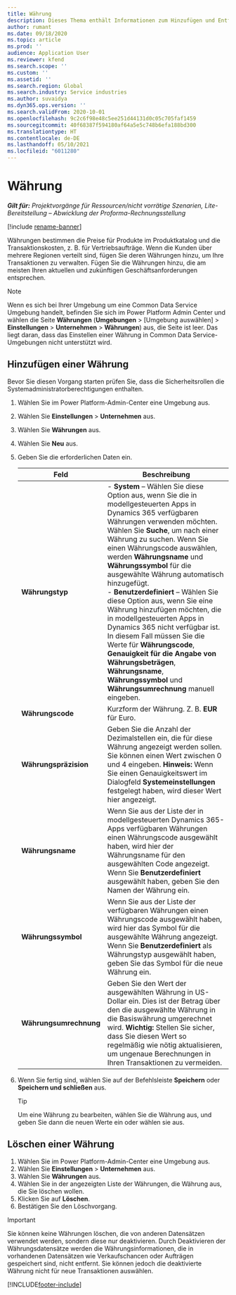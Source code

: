 ```yaml
---
title: Währung
description: Dieses Thema enthält Informationen zum Hinzufügen und Entfernen von Währungstypen in Project Operations.
author: rumant
ms.date: 09/18/2020
ms.topic: article
ms.prod: ''
audience: Application User
ms.reviewer: kfend
ms.search.scope: ''
ms.custom: ''
ms.assetid: ''
ms.search.region: Global
ms.search.industry: Service industries
ms.author: suvaidya
ms.dyn365.ops.version: ''
ms.search.validFrom: 2020-10-01
ms.openlocfilehash: 9c2c6f98e48c5ee251d44131d0c05c705faf1459
ms.sourcegitcommit: 40f68387f594180af64a5e5c748b6efa188bd300
ms.translationtype: HT
ms.contentlocale: de-DE
ms.lasthandoff: 05/10/2021
ms.locfileid: "6011280"
---
```

# <a name="currency"></a>Währung

_**Gilt für:** Projektvorgänge für Ressourcen/nicht vorrätige Szenarien, Lite-Bereitstellung – Abwicklung der Proforma-Rechnungsstellung_

[!include [rename-banner](~/includes/cc-data-platform-banner.md)]

Währungen bestimmen die Preise für Produkte im Produktkatalog und die Transaktionskosten, z. B. für Vertriebsaufträge. Wenn die Kunden über mehrere Regionen verteilt sind, fügen Sie deren Währungen hinzu, um Ihre Transaktionen zu verwalten. Fügen Sie die Währungen hinzu, die am meisten Ihren aktuellen und zukünftigen Geschäftsanforderungen entsprechen.  

> [!NOTE]
> Wenn es sich bei Ihrer Umgebung um eine Common Data Service Umgebung handelt, befinden Sie sich im Power Platform Admin Center und wählen die Seite **Währungen** (**Umgebungen** > [Umgebung auswählen] > **Einstellungen** > **Unternehmen** > **Währungen**) aus, die Seite ist leer. Das liegt daran, dass das Einstellen einer Währung in Common Data Service-Umgebungen nicht unterstützt wird.

## <a name="add-a-currency"></a>Hinzufügen einer Währung  
Bevor Sie diesen Vorgang starten prüfen Sie, dass die Sicherheitsrollen die Systemadministratorberechtigungen enthalten. 

1. Wählen Sie im Power Platform-Admin-Center eine Umgebung aus. 
2. Wählen Sie **Einstellungen** > **Unternehmen** aus.
3. Wählen Sie **Währungen** aus.  
4. Wählen Sie **Neu** aus.  
5. Geben Sie die erforderlichen Daten ein.  


   |          Feld          |                                                                                                                                                                                                                                                                                                                                                                            Beschreibung                                                                                                                                                                                                                                                                                                                                                                            |
   |-------------------------|-------------------------------------------------------------------------------------------------------------------------------------------------------------------------------------------------------------------------------------------------------------------------------------------------------------------------------------------------------------------------------------------------------------------------------------------------------------------------------------------------------------------------------------------------------------------------------------------------------------------------------------------------------------------------------------------------------------------------------------------------------------------|
   |    **Währungstyp**    | - **System** – Wählen Sie diese Option aus, wenn Sie die in modellgesteuerten Apps in Dynamics 365 verfügbaren Währungen verwenden möchten. Wählen Sie **Suche**, um nach einer Währung zu suchen. Wenn Sie einen Währungscode auswählen, werden **Währungsname** und **Währungssymbol** für die ausgewählte Währung automatisch hinzugefügt.<br />- **Benutzerdefiniert** – Wählen Sie diese Option aus, wenn Sie eine Währung hinzufügen möchten, die in modellgesteuerten Apps in Dynamics 365 nicht verfügbar ist. In diesem Fall müssen Sie die Werte für **Währungscode**, **Genauigkeit für die Angabe von Währungsbeträgen**, **Währungsname**, **Währungssymbol** und **Währungsumrechnung** manuell eingeben. |
   |    **Währungscode**    |                                                                                                                                                                                                                                                                                                                                            Kurzform der Währung. Z. B. **EUR** für Euro.                                                                                                                                                                                                                                                                                                                                            |
   | **Währungspräzision**  |                                                                                                                                                                                  Geben Sie die Anzahl der Dezimalstellen ein, die für diese Währung angezeigt werden sollen.  Sie können einen Wert zwischen 0 und 4 eingeben. **Hinweis:**  Wenn Sie einen Genauigkeitswert im Dialogfeld **Systemeinstellungen** festgelegt haben, wird dieser Wert hier angezeigt.                                                                                                                                                                                  |
   |    **Währungsname**    |                                                                                                                                                                                                                                         Wenn Sie aus der Liste der in modellgesteuerten Dynamics 365-Apps verfügbaren Währungen einen Währungscode ausgewählt haben, wird hier der Währungsname für den ausgewählten Code angezeigt. Wenn Sie **Benutzerdefiniert** ausgewählt haben, geben Sie den Namen der Währung ein.                                                                                                                                                                                                                                          |
   |   **Währungssymbol**   |                                                                                                                                                                                                                                                                      Wenn Sie aus der Liste der verfügbaren Währungen einen Währungscode ausgewählt haben, wird hier das Symbol für die ausgewählte Währung angezeigt. Wenn Sie **Benutzerdefiniert** als Währungstyp ausgewählt haben, geben Sie das Symbol für die neue Währung ein.                                                                                                                                                                                                                                                                       |
   | **Währungsumrechnung** |                                                                                                                                                                                                                                     Geben Sie den Wert der ausgewählten Währung in US-Dollar ein. Dies ist der Betrag über den die ausgewählte Währung in die Basiswährung umgerechnet wird. **Wichtig:**  Stellen Sie sicher, dass Sie diesen Wert so regelmäßig wie nötig aktualisieren, um ungenaue Berechnungen in Ihren Transaktionen zu vermeiden.                                                                                                                                                                                                                                      |


6. Wenn Sie fertig sind, wählen Sie auf der Befehlsleiste **Speichern** oder **Speichern und schließen** aus.  

   > [!TIP]
   >  Um eine Währung zu bearbeiten, wählen Sie die Währung aus, und geben Sie dann die neuen Werte ein oder wählen sie aus.  

## <a name="delete-a-currency"></a>Löschen einer Währung  

1. Wählen Sie im Power Platform-Admin-Center eine Umgebung aus. 
2. Wählen Sie **Einstellungen** > **Unternehmen** aus.
3. Wählen Sie **Währungen** aus.  
4. Wählen Sie in der angezeigten Liste der Währungen, die Währung aus, die Sie löschen wollen.  
5. Klicken Sie auf **Löschen**.  
6. Bestätigen Sie den Löschvorgang.  

> [!IMPORTANT]
>  Sie können keine Währungen löschen, die von anderen Datensätzen verwendet werden, sondern diese nur deaktivieren. Durch Deaktivieren der Währungsdatensätze werden die Währungsinformationen, die in vorhandenen Datensätzen wie Verkaufschancen oder Aufträgen gespeichert sind, nicht entfernt. Sie können jedoch die deaktivierte Währung nicht für neue Transaktionen auswählen.  


[!INCLUDE[footer-include](../includes/footer-banner.md)]